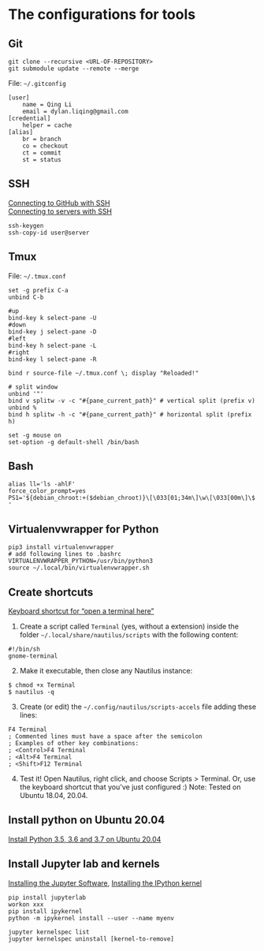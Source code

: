 # The configurations for tools

## Git
```
git clone --recursive <URL-OF-REPOSITORY>
git submodule update --remote --merge
```
File: `~/.gitconfig`
```
[user]
	name = Qing Li
	email = dylan.liqing@gmail.com
[credential]
	helper = cache
[alias]
	br = branch
	co = checkout
	ct = commit
	st = status
```

## SSH
[Connecting to GitHub with SSH](https://docs.github.com/en/free-pro-team@latest/github/authenticating-to-github/connecting-to-github-with-ssh) \
[Connecting to servers with SSH](https://www.ssh.com/ssh/copy-id)
```
ssh-keygen
ssh-copy-id user@server
```

## Tmux
File: `~/.tmux.conf`
```
set -g prefix C-a
unbind C-b

#up
bind-key k select-pane -U
#down
bind-key j select-pane -D
#left
bind-key h select-pane -L
#right
bind-key l select-pane -R

bind r source-file ~/.tmux.conf \; display "Reloaded!"

# split window
unbind '"'
bind v splitw -v -c "#{pane_current_path}" # vertical split (prefix v)
unbind %
bind h splitw -h -c "#{pane_current_path}" # horizontal split (prefix h)

set -g mouse on
set-option -g default-shell /bin/bash
```

## Bash
```
alias ll='ls -ahlF'
force_color_prompt=yes
PS1='${debian_chroot:+($debian_chroot)}\[\033[01;34m\]\w\[\033[00m\]\$ '
```

## Virtualenvwrapper for Python
```
pip3 install virtualenvwrapper
# add following lines to .bashrc
VIRTUALENVWRAPPER_PYTHON=/usr/bin/python3
source ~/.local/bin/virtualenvwrapper.sh
```

## Create shortcuts
[Keyboard shortcut for “open a terminal here”](https://askubuntu.com/questions/68078/keyboard-shortcut-for-open-a-terminal-here)
1. Create a script called `Terminal` (yes, without a extension) inside the folder `~/.local/share/nautilus/scripts` with the following content:
```
#!/bin/sh
gnome-terminal
```

2. Make it executable, then close any Nautilus instance:
```
$ chmod +x Terminal
$ nautilus -q
```

3. Create (or edit) the `~/.config/nautilus/scripts-accels` file adding these lines:
```
F4 Terminal
; Commented lines must have a space after the semicolon
; Examples of other key combinations:
; <Control>F4 Terminal
; <Alt>F4 Terminal
; <Shift>F12 Terminal
```

4. Test it! Open Nautilus, right click, and choose Scripts > Terminal. Or, use the keyboard shortcut that you've just configured :) Note: Tested on Ubuntu 18.04, 20.04.

## Install python on Ubuntu 20.04
[Install Python 3.5, 3.6 and 3.7 on Ubuntu 20.04](http://lavatechtechnology.com/post/install-python-35-36-and-37-on-ubuntu-2004/)

## Install Jupyter lab and kernels
[Installing the Jupyter Software](https://jupyter.org/install), [Installing the IPython kernel](https://ipython.readthedocs.io/en/stable/install/kernel_install.html)
```
pip install jupyterlab
workon xxx
pip install ipykernel
python -m ipykernel install --user --name myenv
```
```
jupyter kernelspec list
jupyter kernelspec uninstall [kernel-to-remove]
```
